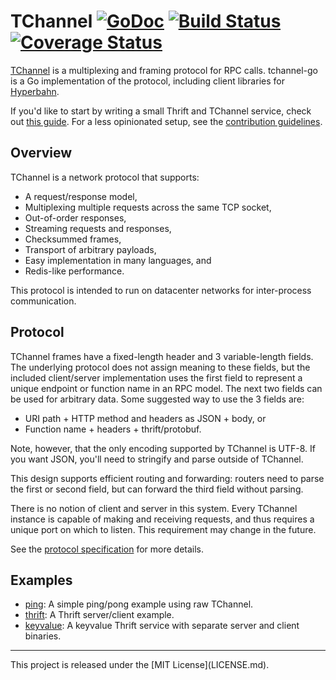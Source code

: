 # TChannel [![GoDoc][doc-img]][doc] [![Build Status][ci-img]][ci] [![Coverage Status][cov-img]][cov]

[TChannel][tchan-spec] is a multiplexing and framing protocol for RPC calls.
tchannel-go is a Go implementation of the protocol, including client libraries
for [Hyperbahn][hyperbahn].

If you'd like to start by writing a small Thrift and TChannel service, check
out [this guide](guide/Thrift_Hyperbahn.md). For a less opinionated setup, see
the [contribution guidelines](CONTRIBUTING.md).

## Overview

TChannel is a network protocol that supports:

 * A request/response model,
 * Multiplexing multiple requests across the same TCP socket,
 * Out-of-order responses,
 * Streaming requests and responses,
 * Checksummed frames,
 * Transport of arbitrary payloads,
 * Easy implementation in many languages, and
 * Redis-like performance.

This protocol is intended to run on datacenter networks for inter-process
communication.

## Protocol

TChannel frames have a fixed-length header and 3 variable-length fields. The
underlying protocol does not assign meaning to these fields, but the included
client/server implementation uses the first field to represent a unique
endpoint or function name in an RPC model.  The next two fields can be used for
arbitrary data. Some suggested way to use the 3 fields are:

* URI path + HTTP method and headers as JSON + body, or
* Function name + headers + thrift/protobuf.

Note, however, that the only encoding supported by TChannel is UTF-8.  If you
want JSON, you'll need to stringify and parse outside of TChannel.

This design supports efficient routing and forwarding: routers need to parse
the first or second field, but can forward the third field without parsing.

There is no notion of client and server in this system. Every TChannel instance
is capable of making and receiving requests, and thus requires a unique port on
which to listen. This requirement may change in the future.

See the [protocol specification][tchan-proto-spec] for more details.

## Examples

 - [ping](examples/ping): A simple ping/pong example using raw TChannel.
 - [thrift](examples/thrift): A Thrift server/client example.
 - [keyvalue](examples/keyvalue): A keyvalue Thrift service with separate server and client binaries.

<hr>
This project is released under the [MIT License](LICENSE.md).

[doc-img]: https://godoc.org/github.com/uber/tchannel-go?status.svg
[doc]: https://godoc.org/github.com/uber/tchannel-go
[ci-img]: https://travis-ci.com/uber/tchannel-go.svg?branch=master
[ci]: https://travis-ci.com/uber/tchannel-go
[cov-img]: https://coveralls.io/repos/uber/tchannel-go/badge.svg?branch=master&service=github
[cov]: https://coveralls.io/github/uber/tchannel-go?branch=master
[tchan-spec]: http://tchannel.readthedocs.org/en/latest/
[tchan-proto-spec]: http://tchannel.readthedocs.org/en/latest/protocol/
[hyperbahn]: https://github.com/uber/hyperbahn
